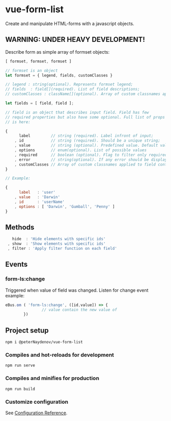 # vue-form-list

Create and manipulate HTML-forms with a javascript objects.

## WARNING: UNDER HEAVY DEVELOPMENT!

Describe form as simple array of formset objects:

```js
[ formset, formset, formset ]

// formset is an object
let formset = { legend, fields, customClasses }

// legend : string(optional). Represents formset legend;
// fields  : field[](required). List of field descriptions;
// customClasses : className[](optional). Array of custom classnames applied to formset container;

let fields = [ field, field ];

// field is an object that describes input field. Field has few
// required properties but also have some optional. Full list of props
// is here:

{
      label         // string (required). Label infront of input;
    , id            // string (required). Should be a unique string;
    , value         // string (optional). Predefined value. Default value = '';
    , options       // enum(optional). List of possible values 
    , required      // boolean (optional). Flag to filter only required fields;
    , error         // string(optional). If any error should be displayed;
    , customClasses // Array of custom classnames applied to field container; 
}

// Example:

{
      label   : 'user'
    , value   : 'Darwin' 
    , id      : 'userName'
    , options : [ 'Darwin', 'Gumball', 'Penny' ] 
}

```





## Methods

```js
   hide  : 'Hide elements with specific ids'
 , show  : 'Show elements with specific ids'
 , filter : 'Apply filter function on each field'
```





## Events

### form-ls:change
Triggered when value of field was changed. Listen for change event example:

```js
eBus.on ( 'form-ls:change', ([id,value]) => {
                // value contain the new value of 
        })

```





## Project setup

```
npm i @peterNaydenov/vue-form-list
```

### Compiles and hot-reloads for development
```
npm run serve
```

### Compiles and minifies for production
```
npm run build
```

### Customize configuration
See [Configuration Reference](https://cli.vuejs.org/config/).
